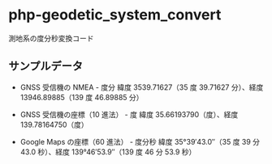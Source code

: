 # php-geodetic_system_convert

測地系の度分秒変換コード

## サンプルデータ

- GNSS 受信機の NMEA - 度分
  緯度 3539.71627（35 度 39.71627 分）、経度 13946.89885（139 度 46.89885 分）

- GNSS 受信機の座標（10 進法） - 度
  緯度 35.66193790（度）、経度 139.78164750（度）

- Google Maps の座標（60 進法） - 度分秒
  緯度 35°39′43.0″（35 度 39 分 43.0 秒）、経度 139°46′53.9″（139 度 46 分 53.9 秒）
